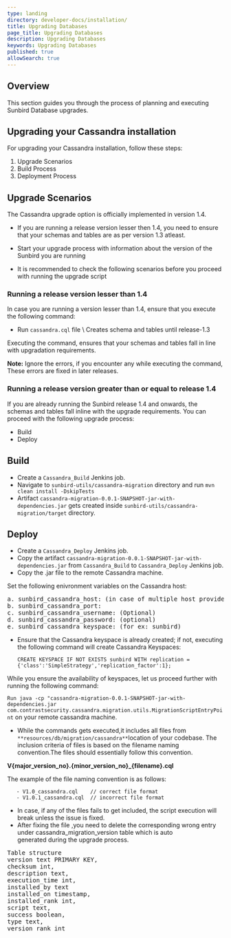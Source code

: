 ```yaml
---
type: landing
directory: developer-docs/installation/
title: Upgrading Databases
page_title: Upgrading Databases
description: Upgrading Databases
keywords: Upgrading Databases
published: true
allowSearch: true
---
```

## Overview

This section guides you through the process of planning and executing Sunbird Database upgrades. 

## Upgrading your Cassandra installation

For upgrading your Cassandra installation, follow these steps:

1. Upgrade Scenarios
2. Build Process
3. Deployment Process

## Upgrade Scenarios

The Cassandra upgrade option is officially implemented in version 1.4.

- If you are running a release version lesser then 1.4, you need to ensure that your schemas and tables are as per version 1.3 atleast. 

- Start your upgrade process with information about the version of the Sunbird you are running

- It is recommended to check the following scenarios before you proceed with running the upgrade script 

### Running a release version lesser than 1.4

In case you are running a version lesser than 1.4, ensure that you execute the following command:

- Run `cassandra.cql` file  \\ Creates schema and tables until release-1.3

Executing the command, ensures that your schemas and tables fall in line with upgradation requirements.

**Note:** Ignore the errors, if you encounter any while executing the command, These errors are fixed in later releases.

### Running a release version greater than or equal to release 1.4

If you are already running the Sunbird release 1.4 and onwards, the schemas and tables fall inline with the upgrade requirements. You can proceed with the following upgrade process:

- Build 
- Deploy 

## Build

- Create a `Cassandra_Build` Jenkins job.
- Navigate to `sunbird-utils/cassandra-migration` directory and run `mvn clean install -DskipTests`
- Artifact `cassandra-migration-0.0.1-SNAPSHOT-jar-with-dependencies.jar` gets created inside `sunbird-utils/cassandra-migration/target`   directory.

## Deploy

- Create a `Cassandra_Deploy` Jenkins job.
- Copy the artifact `cassandra-migration-0.0.1-SNAPSHOT-jar-with-dependencies.jar` from `Cassandra_Build` to `Cassandra_Deploy`
Jenkins job.
- Copy the .jar file to the remote Cassandra machine.

Set the following enivronment variables on the Cassandra host:

<pre>
a. sunbird_cassandra_host: (in case of multiple host provide the value comma separated) 
b. sunbird_cassandra_port: 
c. sunbird_cassandra_username: (Optional) 
d. sunbird_cassandra_password: (optional) 
e. sunbird_cassandra_keyspace: (for ex: sunbird)
</pre>

- Ensure that the Cassandra keyspace is already created; if not, executing the following command will create Cassandra Keyspaces:

   ``CREATE KEYSPACE IF NOT EXISTS sunbird WITH replication = {'class':'SimpleStrategy','replication_factor':1};``

While you ensure the availability of keyspaces, let us proceed further with running the following command:

``Run java -cp "cassandra-migration-0.0.1-SNAPSHOT-jar-with-dependencies.jar com.contrastsecurity.cassandra.migration.utils.MigrationScriptEntryPoint`` on your remote cassandra machine.

- While the commands gets executed,it includes all files from `**resources/db/migration/cassandra**`location of your codebase. The inclusion criteria of files is based on the filename naming convention.The files should essentially follow this convention.

**V{major_version_no}.{minor_version_no}_{filename}.cql** 

The example of the file naming convention is as follows:
   
       - V1.0_cassandra.cql    // correct file format
       - V1.0.1_cassandra.cql  // incorrect file format

- In case, if any of the files fails to get included, the script execution will break unless the issue is fixed.
- After fixing the file ,you need to delete the corresponding wrong entry under cassandra_migration_version table which is auto  
  generated during the upgrade process.
   
<pre>
Table structure
version text PRIMARY KEY,
checksum int,
description text,
execution_time int,
installed_by text
installed_on timestamp,
installed_rank int,
script text,
success boolean,
type text,
version_rank int
</pre>
